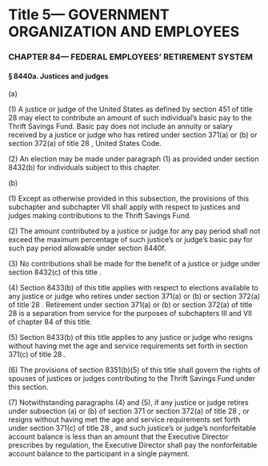 
# Title 5— GOVERNMENT ORGANIZATION AND EMPLOYEES
### CHAPTER 84— FEDERAL EMPLOYEES’ RETIREMENT SYSTEM
#### § 8440a. Justices and judges

(a)

(1) A justice or judge of the United States as defined by section 451 of title 28 may elect to contribute an amount of such individual’s basic pay to the Thrift Savings Fund. Basic pay does not include an annuity or salary received by a justice or judge who has retired under section 371(a) or (b) or section 372(a) of title 28 , United States Code.

(2) An election may be made under paragraph (1) as provided under section 8432(b) for individuals subject to this chapter.

(b)

(1) Except as otherwise provided in this subsection, the provisions of this subchapter and subchapter VII shall apply with respect to justices and judges making contributions to the Thrift Savings Fund.

(2) The amount contributed by a justice or judge for any pay period shall not exceed the maximum percentage of such justice’s or judge’s basic pay for such pay period allowable under section 8440f.

(3) No contributions shall be made for the benefit of a justice or judge under section 8432(c) of this title .

(4) Section 8433(b) of this title applies with respect to elections available to any justice or judge who retires under section 371(a) or (b) or section 372(a) of title 28 . Retirement under section 371(a) or (b) or section 372(a) of title 28 is a separation from service for the purposes of subchapters III and VII of chapter 84 of this title.

(5) Section 8433(b) of this title applies to any justice or judge who resigns without having met the age and service requirements set forth in section 371(c) of title 28 .

(6) The provisions of section 8351(b)(5) of this title shall govern the rights of spouses of justices or judges contributing to the Thrift Savings Fund under this section.

(7) Notwithstanding paragraphs (4) and (5), if any justice or judge retires under subsection (a) or (b) of section 371 or section 372(a) of title 28 , or resigns without having met the age and service requirements set forth under section 371(c) of title 28 , and such justice’s or judge’s nonforfeitable account balance is less than an amount that the Executive Director prescribes by regulation, the Executive Director shall pay the nonforfeitable account balance to the participant in a single payment.
